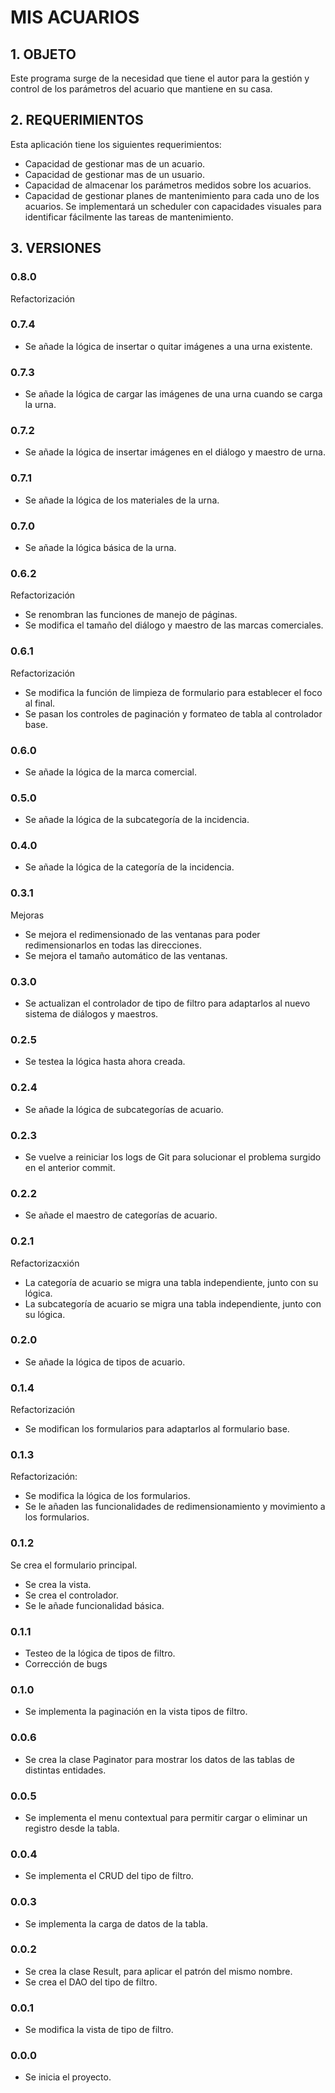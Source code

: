 ﻿# MIS ACUARIOS
## 1. OBJETO
Este programa surge de la necesidad que tiene el autor para la gestión y control
de los parámetros del acuario que mantiene en su casa.

## 2. REQUERIMIENTOS
Esta aplicación tiene los siguientes requerimientos:

- Capacidad de gestionar mas de un acuario.
- Capacidad de gestionar mas de un usuario.
- Capacidad de almacenar los parámetros medidos sobre los acuarios.
- Capacidad de gestionar planes de mantenimiento para cada uno de los 
  acuarios. Se implementará un scheduler con capacidades visuales para 
  identificar fácilmente las tareas de mantenimiento.

## 3. VERSIONES
### 0.8.0
Refactorización


### 0.7.4
- Se añade la lógica de insertar o quitar imágenes a una urna existente.

### 0.7.3
- Se añade la lógica de cargar las imágenes de una urna cuando se carga la urna.

### 0.7.2
- Se añade la lógica de insertar imágenes en el diálogo y maestro de urna.

### 0.7.1
- Se añade la lógica de los materiales de la urna.

### 0.7.0
- Se añade la lógica básica de la urna.

### 0.6.2
Refactorización
- Se renombran las funciones de manejo de páginas.
- Se modifica el tamaño del diálogo y maestro de las marcas comerciales.

### 0.6.1
Refactorización
- Se modifica la función de limpieza de formulario para establecer el foco al 
final.
- Se pasan los controles de paginación y formateo de tabla al controlador base.

### 0.6.0
- Se añade la lógica de la marca comercial.

### 0.5.0
- Se añade la lógica de la subcategoría de la incidencia.

### 0.4.0
- Se añade la lógica de la categoría de la incidencia.

### 0.3.1
Mejoras
- Se mejora el redimensionado de las ventanas para poder redimensionarlos en 
todas las direcciones.
- Se mejora el tamaño automático de las ventanas.

### 0.3.0
- Se actualizan el controlador de tipo de filtro para adaptarlos al nuevo 
sistema de diálogos y maestros.

### 0.2.5
- Se testea la lógica hasta ahora creada.

### 0.2.4
- Se añade la lógica de subcategorías de acuario.

### 0.2.3
- Se vuelve a reiniciar los logs de Git para solucionar el problema surgido en 
el anterior commit.

### 0.2.2   
- Se añade el maestro de categorías de acuario.

### 0.2.1
Refactorizacxión
- La categoría de acuario se migra una tabla independiente, junto con su lógica.
- La subcategoría de acuario se migra una tabla independiente, junto con su 
lógica.

### 0.2.0 
- Se añade la lógica de tipos de acuario.

### 0.1.4
Refactorización
- Se modifican los formularios para adaptarlos al formulario base.

### 0.1.3
Refactorización:
- Se modifica la lógica de los formularios.
- Se le añaden las funcionalidades de redimensionamiento y movimiento a los 
formularios.

### 0.1.2
Se crea el formulario principal.
- Se crea la vista.
- Se crea el controlador.
- Se le añade funcionalidad básica.

### 0.1.1
- Testeo de la lógica de tipos de filtro.
- Corrección de bugs

### 0.1.0
- Se implementa la paginación en la vista tipos de filtro.

### 0.0.6
- Se crea la clase Paginator para mostrar los datos de las tablas de distintas
entidades.

### 0.0.5
- Se implementa el menu contextual para permitir cargar o eliminar un registro
desde la tabla. 

### 0.0.4
- Se implementa el CRUD del tipo de filtro.

### 0.0.3
- Se implementa la carga de datos de la tabla.

### 0.0.2
- Se crea la clase Result, para aplicar el patrón del mismo nombre.
- Se crea el DAO del tipo de filtro.

### 0.0.1
- Se modifica la vista de tipo de filtro.

### 0.0.0
- Se inicia el proyecto.
